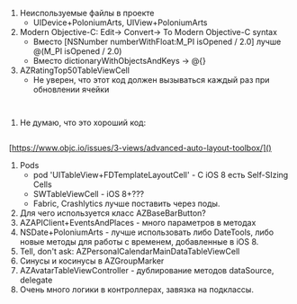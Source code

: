 
1. Неиспользуемые файлы в проекте
	* UIDevice+PoloniumArts, UIView+PoloniumArts
1. Modern Objective-C: Edit-> Convert-> To Modern Objective-C syntax
	* Вместо [NSNumber numberWithFloat:M_PI  isOpened / 2.0] лучше @(M_PI  isOpened / 2.0) 
	* Вместо dictionaryWithObjectsAndKeys -> @{}
1. AZRatingTop50TableViewCell
	* Не уверен, что этот код должен вызываться каждый раз при обновлении ячейки
``` 	self.avatarImageView.layer.cornerRadius  = self.avatarImageView.width / 2.0;
```
``` 	self.avatarImageView.layer.masksToBounds = YES;
```
1. Не думаю, что это хороший код:
``` self.detailsLabel.preferredMaxLayoutWidth = [UIApplication sharedApplication].keyWindow.bounds.size.width - 60.0;
```
 [https://www.objc.io/issues/3-views/advanced-auto-layout-toolbox/]()

1. Pods
	* pod 'UITableView+FDTemplateLayoutCell' - C iOS 8 есть Self-SIzing Cells
	* SWTableViewCell - iOS 8+???
	* Fabric, Crashlytics лучше поставить через поды.
1. Для чего используется класс AZBaseBarButton?
1. AZAPIClient+EventsAndPlaces - много параметров в методах
1. NSDate+PoloniumArts - лучше использовать либо DateTools, либо новые методы для работы с временем, добавленные в iOS 8.
1. Tell, don't ask: AZPersonalCalendarMainDataTableViewCell
1. Синусы и косинусы в AZGroupMarker
1. AZAvatarTableViewController - дублирование методов dataSource, delegate
1. Очень много логики в контроллерах, завязка на подклассы.